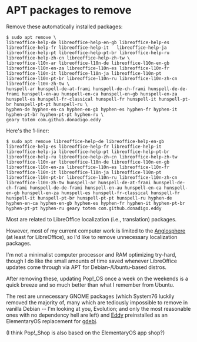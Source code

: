 # APT packages to remove

Remove these automatically installed packages:
```
$ sudo apt remove \
libreoffice-help-de libreoffice-help-en-gb libreoffice-help-es libreoffice-help-fr libreoffice-help-it   libreoffice-help-ja libreoffice-help-pt libreoffice-help-pt-br libreoffice-help-ru libreoffice-help-zh-cn libreoffice-help-zh-tw \
libreoffice-l10n-ar libreoffice-l10n-de libreoffice-l10n-en-gb libreoffice-l10n-en-za libreoffice-l10n-es libreoffice-l10n-fr libreoffice-l10n-it libreoffice-l10n-ja libreoffice-l10n-pt libreoffice-l10n-pt-br libreoffice-l10n-ru libreoffice-l10n-zh-cn libreoffice-l10n-zh-tw \
hunspell-ar hunspell-de-at-frami hunspell-de-ch-frami hunspell-de-de-frami hunspell-en-au hunspell-en-ca hunspell-en-gb hunspell-en-za hunspell-es hunspell-fr-classical hunspell-fr hunspell-it hunspell-pt-br hunspell-pt-pt hunspell-ru \
hyphen-de hyphen-en-ca hyphen-en-gb hyphen-es hyphen-fr hyphen-it hyphen-pt-br hyphen-pt-pt hyphen-ru \
geary totem com.github.donadigo.eddy 
```

Here's the 1-liner:
```
$ sudo apt remove libreoffice-help-de libreoffice-help-en-gb libreoffice-help-es libreoffice-help-fr libreoffice-help-it   libreoffice-help-ja libreoffice-help-pt libreoffice-help-pt-br libreoffice-help-ru libreoffice-help-zh-cn libreoffice-help-zh-tw libreoffice-l10n-ar libreoffice-l10n-de libreoffice-l10n-en-gb libreoffice-l10n-en-za libreoffice-l10n-es libreoffice-l10n-fr libreoffice-l10n-it libreoffice-l10n-ja libreoffice-l10n-pt libreoffice-l10n-pt-br libreoffice-l10n-ru libreoffice-l10n-zh-cn libreoffice-l10n-zh-tw hunspell-ar hunspell-de-at-frami hunspell-de-ch-frami hunspell-de-de-frami hunspell-en-au hunspell-en-ca hunspell-en-gb hunspell-en-za hunspell-es hunspell-fr-classical hunspell-fr hunspell-it hunspell-pt-br hunspell-pt-pt hunspell-ru hyphen-de hyphen-en-ca hyphen-en-gb hyphen-es hyphen-fr hyphen-it hyphen-pt-br hyphen-pt-pt hyphen-ru geary totem com.github.donadigo.eddy
```
Most are related to LibreOffice localization (i.e., translation) packages.

However, most of my current computer work is limited to the [Anglosphere](https://en.wikipedia.org/wiki/Anglosphere)
(at least for LibreOffice), so I'd like to remove unnecessary localization packages.

I'm not a minimalist computer processor and RAM optimizing try-hard, though I do
like the small amounts of time saved whenever LibreOffice updates come through
via APT for Debian-/Ubuntu-based distros.

After removing these, updating Pop!\_OS once a week on the weekends is a quick
breeze and so much better than what I remember from Ubuntu.

The rest are unnecessary GNOME packages (which System76 luckily removed the
majority of, many which are tediously impossible to remove in vanilla Debian --
I'm looking at you, Evolution; and only the most reasonable ones with no
dependency hell are left) and [Eddy](https://github.com/donadigo/eddy)
preinstalled as an ElementaryOS replacement for [gdebi](https://tracker.debian.org/pkg/gdebi).

(I think Pop!\_Shop is also based on the ElementaryOS app shop?)

